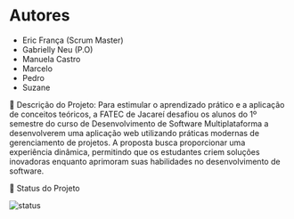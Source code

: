 # Autores
*  Eric França (Scrum Master)
*  Gabrielly Neu (P.O)
*  Manuela Castro
*  Marcelo
*  Pedro
*  Suzane
  
📌 Descrição do Projeto:
Para estimular o aprendizado prático e a aplicação de conceitos teóricos, a FATEC de Jacareí desafiou os alunos do 1º semestre do curso de Desenvolvimento de Software Multiplataforma a desenvolverem uma aplicação web utilizando práticas modernas de gerenciamento de projetos. A proposta busca proporcionar uma experiência dinâmica, permitindo que os estudantes criem soluções inovadoras enquanto aprimoram suas habilidades no desenvolvimento de software.

📌 Status do Projeto

![status](http://img.shields.io/static/v1?label=STATUS&message=EM%20DESENVOLVIMENTO&color=GREEN&style=for-the-badge)
